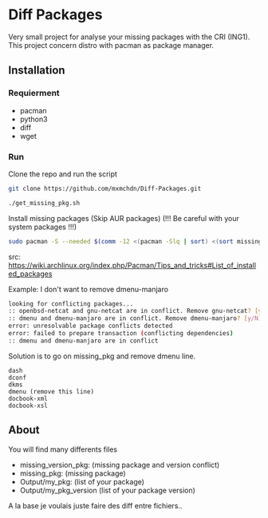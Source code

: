 # Diff Packages

Very small project for analyse your missing packages with the CRI (ING1).
This project concern distro with pacman as package manager.

## Installation

### Requierment

* pacman
* python3
* diff
* wget

### Run

Clone the repo and run the script
```bash
git clone https://github.com/mxmchdn/Diff-Packages.git

./get_missing_pkg.sh
```

Install missing packages (Skip AUR packages) (!!! Be careful with your system packages !!!)
```bash
sudo pacman -S --needed $(comm -12 <(pacman -Slq | sort) <(sort missing_pkg))
```
src: https://wiki.archlinux.org/index.php/Pacman/Tips_and_tricks#List_of_installed_packages

Example: I don't want to remove dmenu-manjaro
```bash
looking for conflicting packages...
:: openbsd-netcat and gnu-netcat are in conflict. Remove gnu-netcat? [y/N] y
:: dmenu and dmenu-manjaro are in conflict. Remove dmenu-manjaro? [y/N] N
error: unresolvable package conflicts detected
error: failed to prepare transaction (conflicting dependencies)
:: dmenu and dmenu-manjaro are in conflict
```
Solution is to go on missing_pkg and remove dmenu line.
```vim
dash
dconf
dkms
dmenu (remove this line)
docbook-xml
docbook-xsl
```

## About

You will find many differents files

* missing_version_pkg: (missing package and version conflict)
* missing_pkg: (missing package)
* Output/my_pkg: (list of your package)
* Output/my_pkg_version (list of your package version)

A la base je voulais juste faire des diff entre fichiers..
